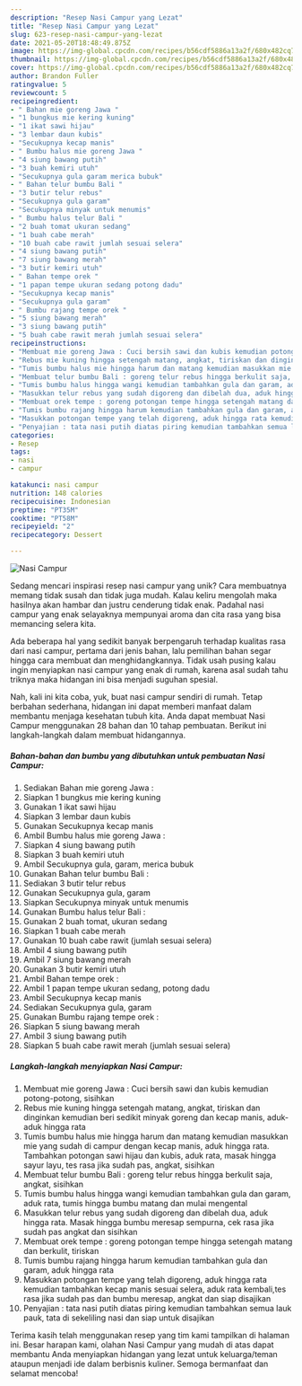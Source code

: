 ```yaml
---
description: "Resep Nasi Campur yang Lezat"
title: "Resep Nasi Campur yang Lezat"
slug: 623-resep-nasi-campur-yang-lezat
date: 2021-05-20T18:48:49.875Z
image: https://img-global.cpcdn.com/recipes/b56cdf5886a13a2f/680x482cq70/nasi-campur-foto-resep-utama.jpg
thumbnail: https://img-global.cpcdn.com/recipes/b56cdf5886a13a2f/680x482cq70/nasi-campur-foto-resep-utama.jpg
cover: https://img-global.cpcdn.com/recipes/b56cdf5886a13a2f/680x482cq70/nasi-campur-foto-resep-utama.jpg
author: Brandon Fuller
ratingvalue: 5
reviewcount: 5
recipeingredient:
- " Bahan mie goreng Jawa "
- "1 bungkus mie kering kuning"
- "1 ikat sawi hijau"
- "3 lembar daun kubis"
- "Secukupnya kecap manis"
- " Bumbu halus mie goreng Jawa "
- "4 siung bawang putih"
- "3 buah kemiri utuh"
- "Secukupnya gula garam merica bubuk"
- " Bahan telur bumbu Bali "
- "3 butir telur rebus"
- "Secukupnya gula garam"
- "Secukupnya minyak untuk menumis"
- " Bumbu halus telur Bali "
- "2 buah tomat ukuran sedang"
- "1 buah cabe merah"
- "10 buah cabe rawit jumlah sesuai selera"
- "4 siung bawang putih"
- "7 siung bawang merah"
- "3 butir kemiri utuh"
- " Bahan tempe orek "
- "1 papan tempe ukuran sedang potong dadu"
- "Secukupnya kecap manis"
- "Secukupnya gula garam"
- " Bumbu rajang tempe orek "
- "5 siung bawang merah"
- "3 siung bawang putih"
- "5 buah cabe rawit merah jumlah sesuai selera"
recipeinstructions:
- "Membuat mie goreng Jawa : Cuci bersih sawi dan kubis kemudian potong-potong, sisihkan"
- "Rebus mie kuning hingga setengah matang, angkat, tiriskan dan dinginkan kemudian beri sedikit minyak goreng dan kecap manis, aduk-aduk hingga rata"
- "Tumis bumbu halus mie hingga harum dan matang kemudian masukkan mie yang sudah di campur dengan kecap manis, aduk hingga rata. Tambahkan potongan sawi hijau dan kubis, aduk rata, masak hingga sayur layu, tes rasa jika sudah pas, angkat, sisihkan"
- "Membuat telur bumbu Bali : goreng telur rebus hingga berkulit saja, angkat, sisihkan"
- "Tumis bumbu halus hingga wangi kemudian tambahkan gula dan garam, aduk rata, tumis hingga bumbu matang dan mulai mengental"
- "Masukkan telur rebus yang sudah digoreng dan dibelah dua, aduk hingga rata. Masak hingga bumbu meresap sempurna, cek rasa jika sudah pas angkat dan sisihkan"
- "Membuat orek tempe : goreng potongan tempe hingga setengah matang dan berkulit, tiriskan"
- "Tumis bumbu rajang hingga harum kemudian tambahkan gula dan garam, aduk hingga rata"
- "Masukkan potongan tempe yang telah digoreng, aduk hingga rata kemudian tambahkan kecap manis sesuai selera, aduk rata kembali,tes rasa jika sudah pas dan bumbu meresap, angkat dan siap disajikan"
- "Penyajian : tata nasi putih diatas piring kemudian tambahkan semua lauk pauk, tata di sekeliling nasi dan siap untuk disajikan"
categories:
- Resep
tags:
- nasi
- campur

katakunci: nasi campur 
nutrition: 148 calories
recipecuisine: Indonesian
preptime: "PT35M"
cooktime: "PT58M"
recipeyield: "2"
recipecategory: Dessert

---
```



![Nasi Campur](https://img-global.cpcdn.com/recipes/b56cdf5886a13a2f/680x482cq70/nasi-campur-foto-resep-utama.jpg)

Sedang mencari inspirasi resep nasi campur yang unik? Cara membuatnya memang tidak susah dan tidak juga mudah. Kalau keliru mengolah maka hasilnya akan hambar dan justru cenderung tidak enak. Padahal nasi campur yang enak selayaknya mempunyai aroma dan cita rasa yang bisa memancing selera kita.



Ada beberapa hal yang sedikit banyak berpengaruh terhadap kualitas rasa dari nasi campur, pertama dari jenis bahan, lalu pemilihan bahan segar hingga cara membuat dan menghidangkannya. Tidak usah pusing kalau ingin menyiapkan nasi campur yang enak di rumah, karena asal sudah tahu triknya maka hidangan ini bisa menjadi suguhan spesial.


Nah, kali ini kita coba, yuk, buat nasi campur sendiri di rumah. Tetap berbahan sederhana, hidangan ini dapat memberi manfaat dalam membantu menjaga kesehatan tubuh kita. Anda dapat membuat Nasi Campur menggunakan 28 bahan dan 10 tahap pembuatan. Berikut ini langkah-langkah dalam membuat hidangannya.

<!--inarticleads1-->

##### Bahan-bahan dan bumbu yang dibutuhkan untuk pembuatan Nasi Campur:

1. Sediakan  Bahan mie goreng Jawa :
1. Siapkan 1 bungkus mie kering kuning
1. Gunakan 1 ikat sawi hijau
1. Siapkan 3 lembar daun kubis
1. Gunakan Secukupnya kecap manis
1. Ambil  Bumbu halus mie goreng Jawa :
1. Siapkan 4 siung bawang putih
1. Siapkan 3 buah kemiri utuh
1. Ambil Secukupnya gula, garam, merica bubuk
1. Gunakan  Bahan telur bumbu Bali :
1. Sediakan 3 butir telur rebus
1. Gunakan Secukupnya gula, garam
1. Siapkan Secukupnya minyak untuk menumis
1. Gunakan  Bumbu halus telur Bali :
1. Gunakan 2 buah tomat, ukuran sedang
1. Siapkan 1 buah cabe merah
1. Gunakan 10 buah cabe rawit (jumlah sesuai selera)
1. Ambil 4 siung bawang putih
1. Ambil 7 siung bawang merah
1. Gunakan 3 butir kemiri utuh
1. Ambil  Bahan tempe orek :
1. Ambil 1 papan tempe ukuran sedang, potong dadu
1. Ambil Secukupnya kecap manis
1. Sediakan Secukupnya gula, garam
1. Gunakan  Bumbu rajang tempe orek :
1. Siapkan 5 siung bawang merah
1. Ambil 3 siung bawang putih
1. Siapkan 5 buah cabe rawit merah (jumlah sesuai selera)




<!--inarticleads2-->

##### Langkah-langkah menyiapkan Nasi Campur:

1. Membuat mie goreng Jawa : Cuci bersih sawi dan kubis kemudian potong-potong, sisihkan
1. Rebus mie kuning hingga setengah matang, angkat, tiriskan dan dinginkan kemudian beri sedikit minyak goreng dan kecap manis, aduk-aduk hingga rata
1. Tumis bumbu halus mie hingga harum dan matang kemudian masukkan mie yang sudah di campur dengan kecap manis, aduk hingga rata. Tambahkan potongan sawi hijau dan kubis, aduk rata, masak hingga sayur layu, tes rasa jika sudah pas, angkat, sisihkan
1. Membuat telur bumbu Bali : goreng telur rebus hingga berkulit saja, angkat, sisihkan
1. Tumis bumbu halus hingga wangi kemudian tambahkan gula dan garam, aduk rata, tumis hingga bumbu matang dan mulai mengental
1. Masukkan telur rebus yang sudah digoreng dan dibelah dua, aduk hingga rata. Masak hingga bumbu meresap sempurna, cek rasa jika sudah pas angkat dan sisihkan
1. Membuat orek tempe : goreng potongan tempe hingga setengah matang dan berkulit, tiriskan
1. Tumis bumbu rajang hingga harum kemudian tambahkan gula dan garam, aduk hingga rata
1. Masukkan potongan tempe yang telah digoreng, aduk hingga rata kemudian tambahkan kecap manis sesuai selera, aduk rata kembali,tes rasa jika sudah pas dan bumbu meresap, angkat dan siap disajikan
1. Penyajian : tata nasi putih diatas piring kemudian tambahkan semua lauk pauk, tata di sekeliling nasi dan siap untuk disajikan




Terima kasih telah menggunakan resep yang tim kami tampilkan di halaman ini. Besar harapan kami, olahan Nasi Campur yang mudah di atas dapat membantu Anda menyiapkan hidangan yang lezat untuk keluarga/teman ataupun menjadi ide dalam berbisnis kuliner. Semoga bermanfaat dan selamat mencoba!
